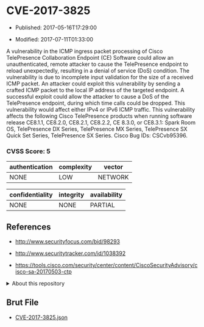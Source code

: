 # CVE-2017-3825

- Published: 2017-05-16T17:29:00

- Modified: 2017-07-11T01:33:00

A vulnerability in the ICMP ingress packet processing of Cisco TelePresence Collaboration Endpoint (CE) Software could allow an unauthenticated, remote attacker to cause the TelePresence endpoint to reload unexpectedly, resulting in a denial of service (DoS) condition. The vulnerability is due to incomplete input validation for the size of a received ICMP packet. An attacker could exploit this vulnerability by sending a crafted ICMP packet to the local IP address of the targeted endpoint. A successful exploit could allow the attacker to cause a DoS of the TelePresence endpoint, during which time calls could be dropped. This vulnerability would affect either IPv4 or IPv6 ICMP traffic. This vulnerability affects the following Cisco TelePresence products when running software release CE8.1.1, CE8.2.0, CE8.2.1, CE8.2.2, CE 8.3.0, or CE8.3.1: Spark Room OS, TelePresence DX Series, TelePresence MX Series, TelePresence SX Quick Set Series, TelePresence SX Series. Cisco Bug IDs: CSCvb95396.

### CVSS Score: **5**

| authentication | complexity | vector |
| --- | --- | --- |
| NONE | LOW | NETWORK |

| confidentiality | integrity | availability |
| --- | --- | --- |
| NONE | NONE | PARTIAL |

## References

* http://www.securityfocus.com/bid/98293

* http://www.securitytracker.com/id/1038392

* https://tools.cisco.com/security/center/content/CiscoSecurityAdvisory/cisco-sa-20170503-ctp

<details>
<summary>About this repository</summary> 

  This repository is part of the project [Live Hack CVE](https://github.com/Live-Hack-CVE). Main website can be found [www.live-hack.org](https://www.live-hack.org) 
  
  Made by [Sn0wAlice](https://github.com/Sn0wAlice) for the people that care about security and need to have a feed of the latest CVEs. Hope you enjoy it, don't forget to star the repo and follow me on [Twitter](https://twitter.com/Sn0wAlice) and [Github](https://github.com/Sn0wAlice). And that is my [personnal website](https://www.alice-snow.me/)

  - [Home Page](https://github.com/Live-Hack-CVE)
  - [Framework](https://github.com/Live-Hack-CVE/cve-framework)
  - [CVE database](https://github.com/Live-Hack-CVE/full_database)
  - [Changelog](https://github.com/Live-Hack-CVE/Changelog)
</details>

## Brut File

* [CVE-2017-3825.json](https://raw.githubusercontent.com/Live-Hack-CVE/full_database/main/cves/2017/CVE-2017-3825.json)

